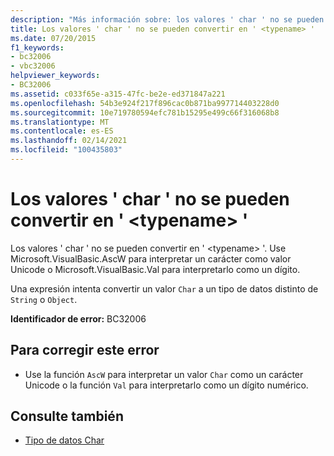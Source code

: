 ```yaml
---
description: "Más información sobre: los valores ' char ' no se pueden convertir en ' <typename> '"
title: Los valores ' char ' no se pueden convertir en ' <typename> '
ms.date: 07/20/2015
f1_keywords:
- bc32006
- vbc32006
helpviewer_keywords:
- BC32006
ms.assetid: c033f65e-a315-47fc-be2e-ed371847a221
ms.openlocfilehash: 54b3e924f217f896cac0b871ba997714403228d0
ms.sourcegitcommit: 10e719780594efc781b15295e499c66f316068b8
ms.translationtype: MT
ms.contentlocale: es-ES
ms.lasthandoff: 02/14/2021
ms.locfileid: "100435803"
---
```

# <a name="char-values-cannot-be-converted-to-typename"></a>Los valores ' char ' no se pueden convertir en ' \<typename> '

Los valores ' char ' no se pueden convertir en ' \<typename> '. Use Microsoft.VisualBasic.AscW para interpretar un carácter como valor Unicode o Microsoft.VisualBasic.Val para interpretarlo como un dígito.  
  
 Una expresión intenta convertir un valor `Char` a un tipo de datos distinto de `String` o `Object`.  
  
 **Identificador de error:** BC32006  
  
## <a name="to-correct-this-error"></a>Para corregir este error  
  
- Use la función `AscW` para interpretar un valor `Char` como un carácter Unicode o la función `Val` para interpretarlo como un dígito numérico.  
  
## <a name="see-also"></a>Consulte también

- [Tipo de datos Char](../language-reference/data-types/char-data-type.md)
